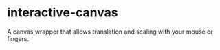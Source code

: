 # interactive-canvas
A canvas wrapper that allows translation and scaling with your mouse or fingers.
